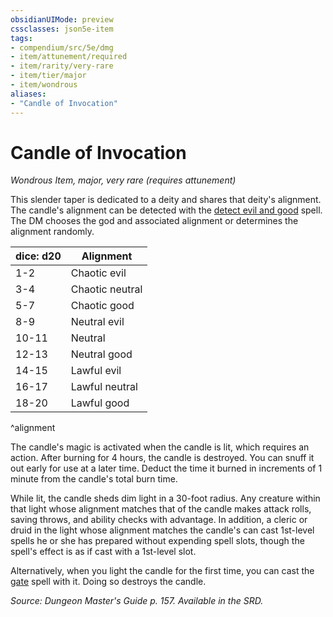 ```yaml
---
obsidianUIMode: preview
cssclasses: json5e-item
tags:
- compendium/src/5e/dmg
- item/attunement/required
- item/rarity/very-rare
- item/tier/major
- item/wondrous
aliases: 
- "Candle of Invocation"
---
```

# Candle of Invocation
*Wondrous Item, major, very rare (requires attunement)*  


This slender taper is dedicated to a deity and shares that deity's alignment. The candle's alignment can be detected with the [detect evil and good](compendium/spells/detect-evil-and-good.md) spell. The DM chooses the god and associated alignment or determines the alignment randomly.

| dice: d20 | Alignment |
|-----------|-----------|
| 1-2 | Chaotic evil |
| 3-4 | Chaotic neutral |
| 5-7 | Chaotic good |
| 8-9 | Neutral evil |
| 10-11 | Neutral |
| 12-13 | Neutral good |
| 14-15 | Lawful evil |
| 16-17 | Lawful neutral |
| 18-20 | Lawful good |
^alignment

The candle's magic is activated when the candle is lit, which requires an action. After burning for 4 hours, the candle is destroyed. You can snuff it out early for use at a later time. Deduct the time it burned in increments of 1 minute from the candle's total burn time.

While lit, the candle sheds dim light in a 30-foot radius. Any creature within that light whose alignment matches that of the candle makes attack rolls, saving throws, and ability checks with advantage. In addition, a cleric or druid in the light whose alignment matches the candle's can cast 1st-level spells he or she has prepared without expending spell slots, though the spell's effect is as if cast with a 1st-level slot.

Alternatively, when you light the candle for the first time, you can cast the [gate](compendium/spells/gate.md) spell with it. Doing so destroys the candle.

*Source: Dungeon Master's Guide p. 157. Available in the SRD.*